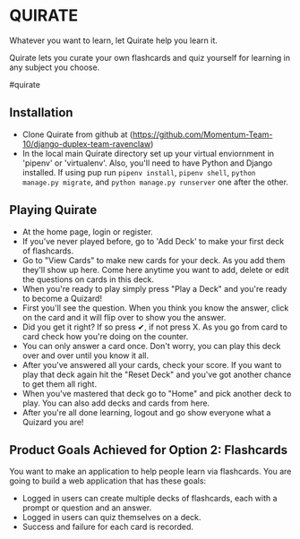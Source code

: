 # QUIRATE
Whatever you want to learn, let Quirate help you learn it.

Quirate lets you curate your own flashcards and quiz yourself for learning in any subject you choose. 

#quirate


## Installation

- Clone Quirate from github at (https://github.com/Momentum-Team-10/django-duplex-team-ravenclaw)
- In the local main Quirate directory set up your virtual enviornment in 'pipenv' or 'virtualenv'.  Also, you'll need to have Python and Django installed. If using pup run  `pipenv install`, `pipenv shell`, `python manage.py migrate`, and `python manage.py runserver` one after the other.


## Playing Quirate

- At the home page, login or register.
- If you've never played before, go to 'Add Deck' to make your first deck of flashcards.
- Go to "View Cards" to make new cards for your deck.  As you add them they'll show up here.  Come here anytime you want to add, delete or edit the questions on cards in this deck. 
- When you're ready to play simply press  "Play a Deck" and you're ready to become a Quizard!
- First you'll see the question.  When you think you know the answer, click on the card and it will flip over to show you the answer.  
- Did you get it right?  If so press ✔, if not press X. As you go from card to card check how you're doing on the counter.  
- You can only answer a card once.  Don't worry, you can play this deck over and over until you know it all. 
- After you've answered all your cards, check your score.  If you want to play that deck again hit the "Reset Deck" and you've got another chance to get them all right.  
- When you've mastered that deck go to "Home" and pick another deck to play.  You can also add decks and cards from here. 
- After you're all done learning, logout and go show everyone what a Quizard you are!



## Product Goals Achieved for Option 2: Flashcards

You want to make an application to help people learn via flashcards. You are going to build a web application that has these goals:

- Logged in users can create multiple decks of flashcards, each with a prompt or question and an answer.
- Logged in users can quiz themselves on a deck.
- Success and failure for each card is recorded.

